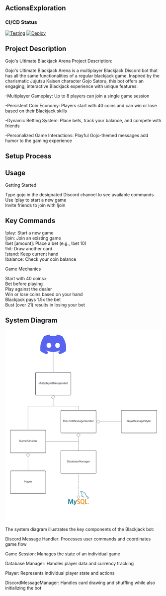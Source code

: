 ## ActionsExploration

### CI/CD Status

[![Testing](https://github.com/cs220s25/Aiden-Sean-Kris/actions/workflows/maven-build.yml/badge.svg)](https://github.com/cs220s25/Aiden-Sean-Kris/actions/workflows/maven-build.yml)
[![Deploy](https://github.com/cs220s25/Aiden-Sean-Kris/actions/workflows/deploy.yml/badge.svg)](https://github.com/cs220s25/Aiden-Sean-Kris/actions/workflows/deploy.yml)



## Project Description

Gojo's Ultimate Blackjack Arena 
Project Description:

Gojo's Ultimate Blackjack Arena is a multiplayer Blackjack Discord bot that has all the same functionalities of a regular blackjack game. Inspired by the charismatic Jujutsu Kaisen character Gojo Satoru, this bot offers an engaging, interactive Blackjack experience with unique features:

-Multiplayer Gameplay: Up to 8 players can join a single game session

-Persistent Coin Economy: Players start with 40 coins and can win or lose based on their Blackjack skills

-Dynamic Betting System: Place bets, track your balance, and compete with friends

-Personalized Game Interactions: Playful Gojo-themed messages add humor to the gaming experience

## Setup Process 



## Usage
Getting Started

Type gojo in the designated Discord channel to see available commands  
Use !play to start a new game  
Invite friends to join with !join  

## Key Commands

!play: Start a new game  
!join: Join an existing game  
!bet [amount]: Place a bet (e.g., !bet 10)  
!hit: Draw another card  
!stand: Keep current hand  
!balance: Check your coin balance  

Game Mechanics

Start with 40 coins>  
Bet before playing  
Play against the dealer  
Win or lose coins based on your hand  
Blackjack pays 1.5x the bet  
Bust (over 21) results in losing your bet  

## System Diagram
![DiscordUML.png](src/main/java/DiscordUML.png)

The system diagram illustrates the key components of the Blackjack bot:  

Discord Message Handler: Processes user commands and coordinates game flow  

Game Session: Manages the state of an individual game  

Database Manager: Handles player data and currency tracking  

Player: Represents individual player state and actions  

DiscordMessageManager: Handles card drawing and shuffling while also initializing the bot  

